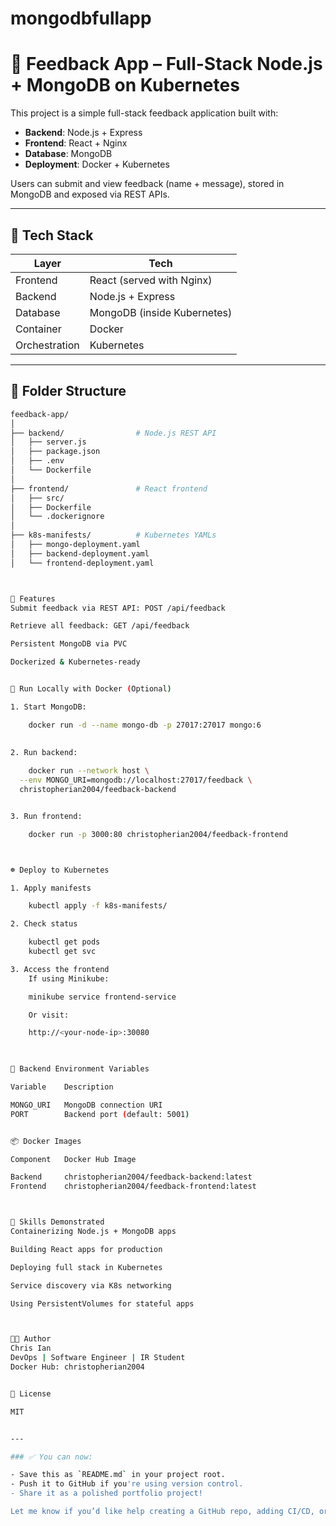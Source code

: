 # mongodbfullapp


# 🐳 Feedback App – Full-Stack Node.js + MongoDB on Kubernetes

This project is a simple full-stack feedback application built with:

- **Backend**: Node.js + Express
- **Frontend**: React + Nginx
- **Database**: MongoDB
- **Deployment**: Docker + Kubernetes

Users can submit and view feedback (name + message), stored in MongoDB and exposed via REST APIs.

---

## 🧱 Tech Stack

| Layer       | Tech                                |
|-------------|-------------------------------------|
| Frontend    | React (served with Nginx)           |
| Backend     | Node.js + Express                   |
| Database    | MongoDB (inside Kubernetes)         |
| Container   | Docker                              |
| Orchestration | Kubernetes                        |

---

## 📁 Folder Structure

```bash
feedback-app/
│
├── backend/                # Node.js REST API
│   ├── server.js
│   ├── package.json
│   ├── .env
│   └── Dockerfile
│
├── frontend/               # React frontend
│   ├── src/
│   ├── Dockerfile
│   └── .dockerignore
│
├── k8s-manifests/          # Kubernetes YAMLs
│   ├── mongo-deployment.yaml
│   ├── backend-deployment.yaml
│   └── frontend-deployment.yaml



🚀 Features
Submit feedback via REST API: POST /api/feedback

Retrieve all feedback: GET /api/feedback

Persistent MongoDB via PVC

Dockerized & Kubernetes-ready


🧪 Run Locally with Docker (Optional)

1. Start MongoDB:

    docker run -d --name mongo-db -p 27017:27017 mongo:6
    

2. Run backend:
    
    docker run --network host \
  --env MONGO_URI=mongodb://localhost:27017/feedback \
  christopherian2004/feedback-backend


3. Run frontend:

    docker run -p 3000:80 christopherian2004/feedback-frontend



☸️ Deploy to Kubernetes

1. Apply manifests

    kubectl apply -f k8s-manifests/

2. Check status

    kubectl get pods
    kubectl get svc

3. Access the frontend
    If using Minikube:

    minikube service frontend-service

    Or visit:

    http://<your-node-ip>:30080
    


🔧 Backend Environment Variables

Variable	Description

MONGO_URI	MongoDB connection URI
PORT	    Backend port (default: 5001)


📦 Docker Images

Component	Docker Hub Image

Backend 	christopherian2004/feedback-backend:latest
Frontend	christopherian2004/feedback-frontend:latest



🧠 Skills Demonstrated
Containerizing Node.js + MongoDB apps

Building React apps for production

Deploying full stack in Kubernetes

Service discovery via K8s networking

Using PersistentVolumes for stateful apps



👨‍💻 Author
Chris Ian
DevOps | Software Engineer | IR Student
Docker Hub: christopherian2004


📜 License

MIT


---

### ✅ You can now:

- Save this as `README.md` in your project root.
- Push it to GitHub if you're using version control.
- Share it as a polished portfolio project!

Let me know if you’d like help creating a GitHub repo, adding CI/CD, or extending features like login/auth, pagination, or dashboards.
